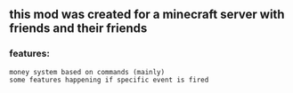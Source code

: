 ## this mod was created for a minecraft server with friends and their friends

### features:
    money system based on commands (mainly)
    some features happening if specific event is fired
